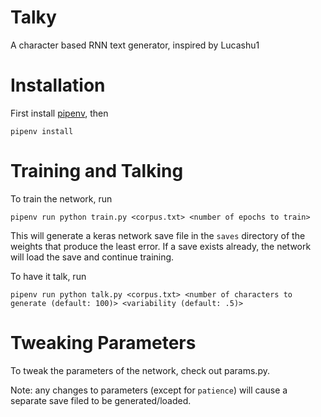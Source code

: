 # Talky
A character based RNN text generator, inspired by Lucashu1

# Installation
First install [pipenv](https://pypi.python.org/pypi/pipenv), then

`pipenv install`

# Training and Talking
To train the network, run

`pipenv run python train.py <corpus.txt> <number of epochs to train>`

This will generate a keras network save file in the `saves` directory of the weights that produce the least error.  If a save exists already, the network will load the save and continue training.

To have it talk, run

`pipenv run python talk.py <corpus.txt> <number of characters to generate (default: 100)> <variability (default: .5)>`

# Tweaking Parameters
To tweak the parameters of the network, check out params.py.

Note: any changes to parameters (except for `patience`) will cause a separate save filed to be generated/loaded.
